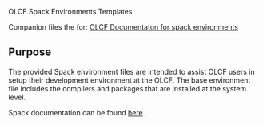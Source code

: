 OLCF Spack Environments Templates

Companion files the for: [OLCF Documentaton for spack environments](https://docs.olcf.ornl.gov/software/spack_environments.html)

## Purpose

The provided Spack environment files are intended to assist OLCF users in setup their development environment at the 
OLCF.  The base environment file includes the compilers and packages that are installed at the system level.

Spack documentation can be found [here](https://spack.readthedocs.io/).
